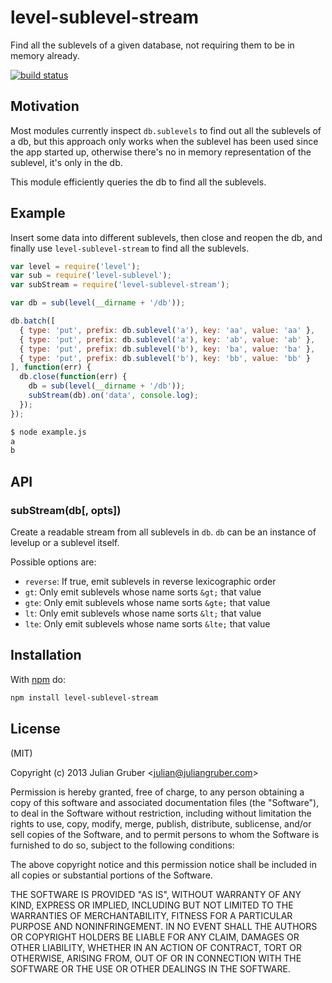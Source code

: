 
# level-sublevel-stream

Find all the sublevels of a given database, not requiring them to be in memory
already.

[![build status](https://secure.travis-ci.org/juliangruber/level-sublevel-stream.png)](http://travis-ci.org/juliangruber/level-sublevel-stream)

## Motivation

Most modules currently inspect `db.sublevels` to find out all the sublevels of
a db, but this approach only works when the sublevel has been used since the
app started up, otherwise there's no in memory representation of the sublevel,
it's only in the db.

This module efficiently queries the db to find all the sublevels.

## Example

Insert some data into different sublevels, then close and reopen the db, and
finally use `level-sublevel-stream` to find all the sublevels.

```js
var level = require('level');
var sub = require('level-sublevel');
var subStream = require('level-sublevel-stream');

var db = sub(level(__dirname + '/db'));

db.batch([
  { type: 'put', prefix: db.sublevel('a'), key: 'aa', value: 'aa' },
  { type: 'put', prefix: db.sublevel('a'), key: 'ab', value: 'ab' },
  { type: 'put', prefix: db.sublevel('b'), key: 'ba', value: 'ba' },  
  { type: 'put', prefix: db.sublevel('b'), key: 'bb', value: 'bb' }  
], function(err) {
  db.close(function(err) {
    db = sub(level(__dirname + '/db'));
    subStream(db).on('data', console.log);
  });
});
```

```bash
$ node example.js
a
b
```

## API

### subStream(db[, opts])

Create a readable stream from all sublevels in `db`. `db` can be an
instance of levelup or a sublevel itself.

Possible options are:

* `reverse`: If true, emit sublevels in reverse lexicographic order
* `gt`: Only emit sublevels whose name sorts `&gt;` that value
* `gte`: Only emit sublevels whose name sorts `&gte;` that value
* `lt`: Only emit sublevels whose name sorts `&lt;` that value
* `lte`: Only emit sublevels whose name sorts `&lte;` that value

## Installation

With [npm](https://npmjs.org) do:

```bash
npm install level-sublevel-stream
```

## License

(MIT)

Copyright (c) 2013 Julian Gruber &lt;julian@juliangruber.com&gt;

Permission is hereby granted, free of charge, to any person obtaining a copy of
this software and associated documentation files (the "Software"), to deal in
the Software without restriction, including without limitation the rights to
use, copy, modify, merge, publish, distribute, sublicense, and/or sell copies
of the Software, and to permit persons to whom the Software is furnished to do
so, subject to the following conditions:

The above copyright notice and this permission notice shall be included in all
copies or substantial portions of the Software.

THE SOFTWARE IS PROVIDED "AS IS", WITHOUT WARRANTY OF ANY KIND, EXPRESS OR
IMPLIED, INCLUDING BUT NOT LIMITED TO THE WARRANTIES OF MERCHANTABILITY,
FITNESS FOR A PARTICULAR PURPOSE AND NONINFRINGEMENT. IN NO EVENT SHALL THE
AUTHORS OR COPYRIGHT HOLDERS BE LIABLE FOR ANY CLAIM, DAMAGES OR OTHER
LIABILITY, WHETHER IN AN ACTION OF CONTRACT, TORT OR OTHERWISE, ARISING FROM,
OUT OF OR IN CONNECTION WITH THE SOFTWARE OR THE USE OR OTHER DEALINGS IN THE
SOFTWARE.
